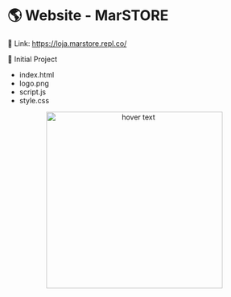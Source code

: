 # 🌎 Website - MarSTORE

🔗 Link: https://loja.marstore.repl.co/

📂 Initial Project 

- index.html
- logo.png
- script.js
- style.css


<p align="center">
  <img src="[your_relative_path_here](http://url/to/img.png](https://media.discordapp.net/attachments/901945232529162250/1049522388750053416/site.png?width=993&height=559)" width="350" title="hover text">
 </p>
